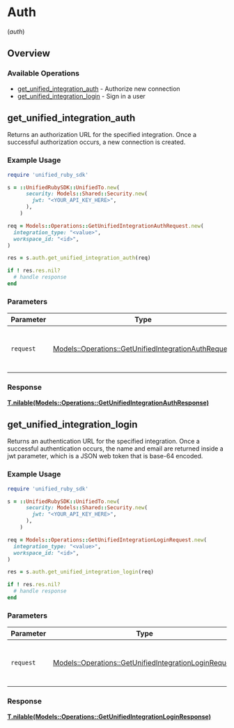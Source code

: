# Auth
(*auth*)

## Overview

### Available Operations

* [get_unified_integration_auth](#get_unified_integration_auth) - Authorize new connection
* [get_unified_integration_login](#get_unified_integration_login) - Sign in a user

## get_unified_integration_auth

Returns an authorization URL for the specified integration.  Once a successful authorization occurs, a new connection is created.

### Example Usage

```ruby
require 'unified_ruby_sdk'

s = ::UnifiedRubySDK::UnifiedTo.new(
      security: Models::Shared::Security.new(
        jwt: "<YOUR_API_KEY_HERE>",
      ),
    )

req = Models::Operations::GetUnifiedIntegrationAuthRequest.new(
  integration_type: "<value>",
  workspace_id: "<id>",
)

res = s.auth.get_unified_integration_auth(req)

if ! res.res.nil?
  # handle response
end

```

### Parameters

| Parameter                                                                                                           | Type                                                                                                                | Required                                                                                                            | Description                                                                                                         |
| ------------------------------------------------------------------------------------------------------------------- | ------------------------------------------------------------------------------------------------------------------- | ------------------------------------------------------------------------------------------------------------------- | ------------------------------------------------------------------------------------------------------------------- |
| `request`                                                                                                           | [Models::Operations::GetUnifiedIntegrationAuthRequest](../../models/operations/getunifiedintegrationauthrequest.md) | :heavy_check_mark:                                                                                                  | The request object to use for the request.                                                                          |

### Response

**[T.nilable(Models::Operations::GetUnifiedIntegrationAuthResponse)](../../models/operations/getunifiedintegrationauthresponse.md)**



## get_unified_integration_login

Returns an authentication URL for the specified integration.  Once a successful authentication occurs, the name and email are returned inside a jwt parameter, which is a JSON web token that is base-64 encoded.

### Example Usage

```ruby
require 'unified_ruby_sdk'

s = ::UnifiedRubySDK::UnifiedTo.new(
      security: Models::Shared::Security.new(
        jwt: "<YOUR_API_KEY_HERE>",
      ),
    )

req = Models::Operations::GetUnifiedIntegrationLoginRequest.new(
  integration_type: "<value>",
  workspace_id: "<id>",
)

res = s.auth.get_unified_integration_login(req)

if ! res.res.nil?
  # handle response
end

```

### Parameters

| Parameter                                                                                                             | Type                                                                                                                  | Required                                                                                                              | Description                                                                                                           |
| --------------------------------------------------------------------------------------------------------------------- | --------------------------------------------------------------------------------------------------------------------- | --------------------------------------------------------------------------------------------------------------------- | --------------------------------------------------------------------------------------------------------------------- |
| `request`                                                                                                             | [Models::Operations::GetUnifiedIntegrationLoginRequest](../../models/operations/getunifiedintegrationloginrequest.md) | :heavy_check_mark:                                                                                                    | The request object to use for the request.                                                                            |

### Response

**[T.nilable(Models::Operations::GetUnifiedIntegrationLoginResponse)](../../models/operations/getunifiedintegrationloginresponse.md)**

